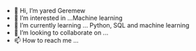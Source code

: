 - 👋 Hi, I’m yared Geremew
- 👀 I’m interested in ...Machine learning 
- 🌱 I’m currently learning ... Python, SQL and machine learning
- 💞️ I’m looking to collaborate on ...
- 📫 How to reach me ...

<!---
YG-PYTHON/YG-PYTHON is a ✨ special ✨ repository because its `README.md` (this file) appears on your GitHub profile.
You can click the Preview link to take a look at your changes.
--->
